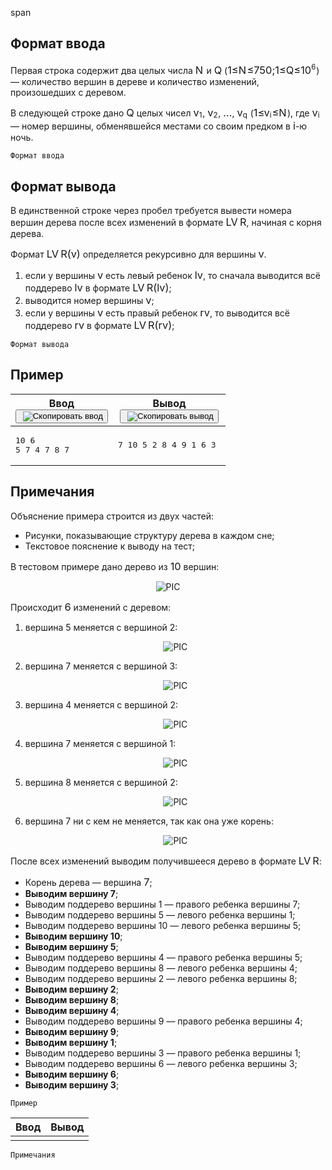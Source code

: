 span

</div>
   <h2>Формат ввода</h2>
   <div class="input-specification"> Первая строка содержит два целых числа <!--l. 115--><span class="MathJax_Preview" style="color: inherit; display: none;"></span><span id="MathJax-Element-50-Frame" class="mjx-chtml MathJax_CHTML" tabindex="0" style="font-size: 117%;"><span id="MJXc-Node-167" class="mjx-math" style="text-indent: 0em;"><span id="MJXc-Node-168" class="mjx-mrow"><span id="MJXc-Node-169" class="mjx-mi"><span class="mjx-char MJXc-TeX-math-I" style="padding-top: 0.491em; padding-bottom: 0.308em; padding-right: 0.085em;">N</span></span></span></span></span><script type="math/mml" id="MathJax-Element-50"><math display="inline" style="text-indent: 0em;" xmlns="http://www.w3.org/1998/Math/MathML"><mi>N</mi></math></script>
      и <!--l. 115--><span class="MathJax_Preview" style="color: inherit; display: none;"></span><span id="MathJax-Element-51-Frame" class="mjx-chtml MathJax_CHTML" tabindex="0" style="font-size: 117%;"><span id="MJXc-Node-170" class="mjx-math" style="text-indent: 0em;"><span id="MJXc-Node-171" class="mjx-mrow"><span id="MJXc-Node-172" class="mjx-mi"><span class="mjx-char MJXc-TeX-math-I" style="padding-top: 0.491em; padding-bottom: 0.491em;">Q</span></span></span></span></span><script type="math/mml" id="MathJax-Element-51"><math display="inline" style="text-indent: 0em;" xmlns="http://www.w3.org/1998/Math/MathML"><mi>Q</mi></math></script>
      (<!--l. 115--><span class="MathJax_Preview" style="color: inherit; display: none;"></span><span id="MathJax-Element-52-Frame" class="mjx-chtml MathJax_CHTML" tabindex="0" style="font-size: 117%;"><span id="MJXc-Node-173" class="mjx-math" style="text-indent: 0em;"><span id="MJXc-Node-174" class="mjx-mrow"><span id="MJXc-Node-175" class="mjx-mn"><span class="mjx-char MJXc-TeX-main-R" style="padding-top: 0.369em; padding-bottom: 0.369em;">1</span></span><span id="MJXc-Node-176" class="mjx-mo MJXc-space3"><span class="mjx-char MJXc-TeX-main-R" style="padding-top: 0.369em; padding-bottom: 0.491em;">≤</span></span><span id="MJXc-Node-177" class="mjx-mi MJXc-space3"><span class="mjx-char MJXc-TeX-math-I" style="padding-top: 0.491em; padding-bottom: 0.308em; padding-right: 0.085em;">N</span></span><span id="MJXc-Node-178" class="mjx-mo MJXc-space3"><span class="mjx-char MJXc-TeX-main-R" style="padding-top: 0.369em; padding-bottom: 0.491em;">≤</span></span><span id="MJXc-Node-179" class="mjx-mn MJXc-space3"><span class="mjx-char MJXc-TeX-main-R" style="padding-top: 0.369em; padding-bottom: 0.369em;">7</span></span><span id="MJXc-Node-180" class="mjx-mn"><span class="mjx-char MJXc-TeX-main-R" style="padding-top: 0.369em; padding-bottom: 0.369em;">5</span></span><span id="MJXc-Node-181" class="mjx-mn"><span class="mjx-char MJXc-TeX-main-R" style="padding-top: 0.369em; padding-bottom: 0.369em;">0</span></span><span id="MJXc-Node-182" class="mjx-mo"><span class="mjx-char MJXc-TeX-main-R" style="padding-top: 0.125em; padding-bottom: 0.553em;">;</span></span><span id="MJXc-Node-183" class="mjx-mn MJXc-space1"><span class="mjx-char MJXc-TeX-main-R" style="padding-top: 0.369em; padding-bottom: 0.369em;">1</span></span><span id="MJXc-Node-184" class="mjx-mo MJXc-space3"><span class="mjx-char MJXc-TeX-main-R" style="padding-top: 0.369em; padding-bottom: 0.491em;">≤</span></span><span id="MJXc-Node-185" class="mjx-mi MJXc-space3"><span class="mjx-char MJXc-TeX-math-I" style="padding-top: 0.491em; padding-bottom: 0.491em;">Q</span></span><span id="MJXc-Node-186" class="mjx-mo MJXc-space3"><span class="mjx-char MJXc-TeX-main-R" style="padding-top: 0.369em; padding-bottom: 0.491em;">≤</span></span><span id="MJXc-Node-187" class="mjx-mn MJXc-space3"><span class="mjx-char MJXc-TeX-main-R" style="padding-top: 0.369em; padding-bottom: 0.369em;">1</span></span><span id="MJXc-Node-188" class="mjx-msup"><span class="mjx-base"><span id="MJXc-Node-189" class="mjx-mrow"><span id="MJXc-Node-190" class="mjx-mn"><span class="mjx-char MJXc-TeX-main-R" style="padding-top: 0.369em; padding-bottom: 0.369em;">0</span></span></span></span><span class="mjx-sup" style="font-size: 70.7%; vertical-align: 0.591em; padding-left: 0px; padding-right: 0.071em;"><span id="MJXc-Node-191" class="mjx-mrow" style=""><span id="MJXc-Node-192" class="mjx-mn"><span class="mjx-char MJXc-TeX-main-R" style="padding-top: 0.369em; padding-bottom: 0.369em;">6</span></span></span></span></span></span></span></span><script type="math/mml" id="MathJax-Element-52"><math display="inline" style="text-indent: 0em;" xmlns="http://www.w3.org/1998/Math/MathML"><mn>1</mn> <mo>≤</mo>
      <mi>N</mi> <mo>≤</mo> <mn>7</mn><mn>5</mn><mn>0</mn><mo>;</mo><mn>1</mn> <mo>≤</mo> <mi>Q</mi> <mo>≤</mo> <mn>1</mn><msup><mrow><mn>0</mn></mrow><mrow><mn>6</mn></mrow></msup></math></script>)
      — количество вершин в дереве и количество изменений, произошедших с деревом. <!--l. 117-->
      <p style="text-indent: 0em;">В следующей строке дано <!--l. 117--><span class="MathJax_Preview" style="color: inherit; display: none;"></span><span id="MathJax-Element-53-Frame" class="mjx-chtml MathJax_CHTML" tabindex="0" style="font-size: 117%;"><span id="MJXc-Node-193" class="mjx-math" style="text-indent: 0em;"><span id="MJXc-Node-194" class="mjx-mrow"><span id="MJXc-Node-195" class="mjx-mi"><span class="mjx-char MJXc-TeX-math-I" style="padding-top: 0.491em; padding-bottom: 0.491em;">Q</span></span></span></span></span><script type="math/mml" id="MathJax-Element-53"><math display="inline" style="text-indent: 0em;" xmlns="http://www.w3.org/1998/Math/MathML"><mi>Q</mi></math></script>
      целых чисел <!--l. 117--><span class="MathJax_Preview" style="color: inherit; display: none;"></span><span id="MathJax-Element-54-Frame" class="mjx-chtml MathJax_CHTML" tabindex="0" style="font-size: 117%;"><span id="MJXc-Node-196" class="mjx-math" style="text-indent: 0em;"><span id="MJXc-Node-197" class="mjx-mrow"><span id="MJXc-Node-198" class="mjx-msub"><span class="mjx-base"><span id="MJXc-Node-199" class="mjx-mrow"><span id="MJXc-Node-200" class="mjx-mi"><span class="mjx-char MJXc-TeX-math-I" style="padding-top: 0.247em; padding-bottom: 0.308em;">v</span></span></span></span><span class="mjx-sub" style="font-size: 70.7%; vertical-align: -0.212em; padding-right: 0.071em;"><span id="MJXc-Node-201" class="mjx-mrow" style=""><span id="MJXc-Node-202" class="mjx-mn"><span class="mjx-char MJXc-TeX-main-R" style="padding-top: 0.369em; padding-bottom: 0.369em;">1</span></span></span></span></span></span></span></span><script type="math/mml" id="MathJax-Element-54"><math display="inline" style="text-indent: 0em;" xmlns="http://www.w3.org/1998/Math/MathML"><msub><mrow><mi>v</mi></mrow><mrow><mn>1</mn></mrow></msub></math></script>,
      <!--l. 117--><span class="MathJax_Preview" style="color: inherit; display: none;"></span><span id="MathJax-Element-55-Frame" class="mjx-chtml MathJax_CHTML" tabindex="0" style="font-size: 117%;"><span id="MJXc-Node-203" class="mjx-math" style="text-indent: 0em;"><span id="MJXc-Node-204" class="mjx-mrow"><span id="MJXc-Node-205" class="mjx-msub"><span class="mjx-base"><span id="MJXc-Node-206" class="mjx-mrow"><span id="MJXc-Node-207" class="mjx-mi"><span class="mjx-char MJXc-TeX-math-I" style="padding-top: 0.247em; padding-bottom: 0.308em;">v</span></span></span></span><span class="mjx-sub" style="font-size: 70.7%; vertical-align: -0.212em; padding-right: 0.071em;"><span id="MJXc-Node-208" class="mjx-mrow" style=""><span id="MJXc-Node-209" class="mjx-mn"><span class="mjx-char MJXc-TeX-main-R" style="padding-top: 0.369em; padding-bottom: 0.369em;">2</span></span></span></span></span></span></span></span><script type="math/mml" id="MathJax-Element-55"><math display="inline" style="text-indent: 0em;" xmlns="http://www.w3.org/1998/Math/MathML"><msub><mrow><mi>v</mi></mrow><mrow><mn>2</mn></mrow></msub></math></script>,
      <!--l. 117--><span class="MathJax_Preview" style="color: inherit; display: none;"></span><span id="MathJax-Element-56-Frame" class="mjx-chtml MathJax_CHTML" tabindex="0" style="font-size: 117%;"><span id="MJXc-Node-210" class="mjx-math" style="text-indent: 0em;"><span id="MJXc-Node-211" class="mjx-mrow"><span id="MJXc-Node-212" class="mjx-mo"><span class="mjx-char MJXc-TeX-main-R" style="margin-top: -0.18em; padding-bottom: 0.369em;">…</span></span><span id="MJXc-Node-213" class="mjx-mspace" style="width: 0.3em; height: 0px;"></span></span></span></span><script type="math/mml" id="MathJax-Element-56"><math display="inline" style="text-indent: 0em;" xmlns="http://www.w3.org/1998/Math/MathML"><mo>…</mo><mspace width="0.3em"></mspace></math></script>, <!--l. 117--><span class="MathJax_Preview" style="color: inherit; display: none;"></span><span id="MathJax-Element-57-Frame" class="mjx-chtml MathJax_CHTML" tabindex="0" style="font-size: 117%;"><span id="MJXc-Node-214" class="mjx-math" style="text-indent: 0em;"><span id="MJXc-Node-215" class="mjx-mrow"><span id="MJXc-Node-216" class="mjx-msub"><span class="mjx-base"><span id="MJXc-Node-217" class="mjx-mrow"><span id="MJXc-Node-218" class="mjx-mi"><span class="mjx-char MJXc-TeX-math-I" style="padding-top: 0.247em; padding-bottom: 0.308em;">v</span></span></span></span><span class="mjx-sub" style="font-size: 70.7%; vertical-align: -0.212em; padding-right: 0.071em;"><span id="MJXc-Node-219" class="mjx-mrow" style=""><span id="MJXc-Node-220" class="mjx-mi"><span class="mjx-char MJXc-TeX-math-I" style="padding-top: 0.247em; padding-bottom: 0.491em; padding-right: 0.014em;">q</span></span></span></span></span></span></span></span><script type="math/mml" id="MathJax-Element-57"><math display="inline" style="text-indent: 0em;" xmlns="http://www.w3.org/1998/Math/MathML"><msub><mrow><mi>v</mi></mrow><mrow><mi>q</mi></mrow></msub></math></script>
      (<!--l. 117--><span class="MathJax_Preview" style="color: inherit; display: none;"></span><span id="MathJax-Element-58-Frame" class="mjx-chtml MathJax_CHTML" tabindex="0" style="font-size: 117%;"><span id="MJXc-Node-221" class="mjx-math" style="text-indent: 0em;"><span id="MJXc-Node-222" class="mjx-mrow"><span id="MJXc-Node-223" class="mjx-mn"><span class="mjx-char MJXc-TeX-main-R" style="padding-top: 0.369em; padding-bottom: 0.369em;">1</span></span><span id="MJXc-Node-224" class="mjx-mo MJXc-space3"><span class="mjx-char MJXc-TeX-main-R" style="padding-top: 0.369em; padding-bottom: 0.491em;">≤</span></span><span id="MJXc-Node-225" class="mjx-msub MJXc-space3"><span class="mjx-base"><span id="MJXc-Node-226" class="mjx-mrow"><span id="MJXc-Node-227" class="mjx-mi"><span class="mjx-char MJXc-TeX-math-I" style="padding-top: 0.247em; padding-bottom: 0.308em;">v</span></span></span></span><span class="mjx-sub" style="font-size: 70.7%; vertical-align: -0.212em; padding-right: 0.071em;"><span id="MJXc-Node-228" class="mjx-mrow" style=""><span id="MJXc-Node-229" class="mjx-mi"><span class="mjx-char MJXc-TeX-math-I" style="padding-top: 0.43em; padding-bottom: 0.308em;">i</span></span></span></span></span><span id="MJXc-Node-230" class="mjx-mo MJXc-space3"><span class="mjx-char MJXc-TeX-main-R" style="padding-top: 0.369em; padding-bottom: 0.491em;">≤</span></span><span id="MJXc-Node-231" class="mjx-mi MJXc-space3"><span class="mjx-char MJXc-TeX-math-I" style="padding-top: 0.491em; padding-bottom: 0.308em; padding-right: 0.085em;">N</span></span></span></span></span><script type="math/mml" id="MathJax-Element-58"><math display="inline" style="text-indent: 0em;" xmlns="http://www.w3.org/1998/Math/MathML"><mn>1</mn> <mo>≤</mo>
      <msub><mrow><mi>v</mi></mrow><mrow><mi>i</mi></mrow></msub> <mo>≤</mo> <mi>N</mi></math></script>), где <!--l. 117--><span class="MathJax_Preview" style="color: inherit; display: none;"></span><span id="MathJax-Element-59-Frame" class="mjx-chtml MathJax_CHTML" tabindex="0" style="font-size: 117%;"><span id="MJXc-Node-232" class="mjx-math" style="text-indent: 0em;"><span id="MJXc-Node-233" class="mjx-mrow"><span id="MJXc-Node-234" class="mjx-msub"><span class="mjx-base"><span id="MJXc-Node-235" class="mjx-mrow"><span id="MJXc-Node-236" class="mjx-mi"><span class="mjx-char MJXc-TeX-math-I" style="padding-top: 0.247em; padding-bottom: 0.308em;">v</span></span></span></span><span class="mjx-sub" style="font-size: 70.7%; vertical-align: -0.212em; padding-right: 0.071em;"><span id="MJXc-Node-237" class="mjx-mrow" style=""><span id="MJXc-Node-238" class="mjx-mi"><span class="mjx-char MJXc-TeX-math-I" style="padding-top: 0.43em; padding-bottom: 0.308em;">i</span></span></span></span></span></span></span></span><script type="math/mml" id="MathJax-Element-59"><math display="inline" style="text-indent: 0em;" xmlns="http://www.w3.org/1998/Math/MathML"><msub><mrow><mi>v</mi></mrow><mrow><mi>i</mi></mrow></msub></math></script>
      — номер вершины, обменявшейся местами со своим предком в <!--l. 117--><span class="MathJax_Preview" style="color: inherit; display: none;"></span><span id="MathJax-Element-60-Frame" class="mjx-chtml MathJax_CHTML" tabindex="0" style="font-size: 117%;"><span id="MJXc-Node-239" class="mjx-math" style="text-indent: 0em;"><span id="MJXc-Node-240" class="mjx-mrow"><span id="MJXc-Node-241" class="mjx-mi"><span class="mjx-char MJXc-TeX-math-I" style="padding-top: 0.43em; padding-bottom: 0.308em;">i</span></span></span></span></span><script type="math/mml" id="MathJax-Element-60"><math display="inline" style="text-indent: 0em;" xmlns="http://www.w3.org/1998/Math/MathML"><mi>i</mi></math></script>-ю
      ночь. </p>


    Формат ввода


   
</div>
   <h2>Формат вывода</h2>
   <div class="output-specification"> В единственной строке через пробел требуется вывести номера вершин дерева после всех изменений в формате <!--l. 121--><span class="MathJax_Preview" style="color: inherit; display: none;"></span><span id="MathJax-Element-61-Frame" class="mjx-chtml MathJax_CHTML" tabindex="0" style="font-size: 117%;"><span id="MJXc-Node-242" class="mjx-math" style="text-indent: 0em;"><span id="MJXc-Node-243" class="mjx-mrow"><span id="MJXc-Node-244" class="mjx-mi"><span class="mjx-char MJXc-TeX-math-I" style="padding-top: 0.491em; padding-bottom: 0.308em;">L</span></span><span id="MJXc-Node-245" class="mjx-mi"><span class="mjx-char MJXc-TeX-math-I" style="padding-top: 0.491em; padding-bottom: 0.308em; padding-right: 0.186em;">V</span></span><span id="MJXc-Node-246" class="mjx-mi"><span class="mjx-char MJXc-TeX-math-I" style="padding-top: 0.491em; padding-bottom: 0.308em;">R</span></span></span></span></span><script type="math/mml" id="MathJax-Element-61"><math display="inline" style="text-indent: 0em;" xmlns="http://www.w3.org/1998/Math/MathML"><mi>L</mi><mi>V</mi> <mi>R</mi></math></script>,
      начиная с корня дерева. <!--l. 123-->
      <p style="text-indent: 0em;">Формат <!--l. 123--><span class="MathJax_Preview" style="color: inherit; display: none;"></span><span id="MathJax-Element-62-Frame" class="mjx-chtml MathJax_CHTML" tabindex="0" style="font-size: 117%;"><span id="MJXc-Node-247" class="mjx-math" style="text-indent: 0em;"><span id="MJXc-Node-248" class="mjx-mrow"><span id="MJXc-Node-249" class="mjx-mi"><span class="mjx-char MJXc-TeX-math-I" style="padding-top: 0.491em; padding-bottom: 0.308em;">L</span></span><span id="MJXc-Node-250" class="mjx-mi"><span class="mjx-char MJXc-TeX-math-I" style="padding-top: 0.491em; padding-bottom: 0.308em; padding-right: 0.186em;">V</span></span><span id="MJXc-Node-251" class="mjx-mi"><span class="mjx-char MJXc-TeX-math-I" style="padding-top: 0.491em; padding-bottom: 0.308em;">R</span></span><span id="MJXc-Node-252" class="mjx-mrow MJXc-space1"><span id="MJXc-Node-253" class="mjx-mo"><span class="mjx-char MJXc-TeX-main-R" style="padding-top: 0.491em; padding-bottom: 0.614em;">(</span></span><span id="MJXc-Node-254" class="mjx-mrow"><span id="MJXc-Node-255" class="mjx-mi"><span class="mjx-char MJXc-TeX-math-I" style="padding-top: 0.247em; padding-bottom: 0.308em;">v</span></span></span><span id="MJXc-Node-256" class="mjx-mo"><span class="mjx-char MJXc-TeX-main-R" style="padding-top: 0.491em; padding-bottom: 0.614em;">)</span></span></span></span></span></span><script type="math/mml" id="MathJax-Element-62"><math display="inline" style="text-indent: 0em;" xmlns="http://www.w3.org/1998/Math/MathML"><mi>L</mi><mi>V</mi>
      <mi>R</mi><mrow><mo>(</mo><mrow><mi>v</mi></mrow><mo>)</mo></mrow></math></script> определяется рекурсивно для вершины <!--l. 123--><span class="MathJax_Preview" style="color: inherit; display: none;"></span><span id="MathJax-Element-63-Frame" class="mjx-chtml MathJax_CHTML" tabindex="0" style="font-size: 117%;"><span id="MJXc-Node-257" class="mjx-math" style="text-indent: 0em;"><span id="MJXc-Node-258" class="mjx-mrow"><span id="MJXc-Node-259" class="mjx-mi"><span class="mjx-char MJXc-TeX-math-I" style="padding-top: 0.247em; padding-bottom: 0.308em;">v</span></span></span></span></span><script type="math/mml" id="MathJax-Element-63"><math display="inline" style="text-indent: 0em;" xmlns="http://www.w3.org/1998/Math/MathML"><mi>v</mi></math></script>. </p><ol style="list-style-type:
      decimal;">
      <li>если у вершины <!--l. 127--><span class="MathJax_Preview" style="color: inherit; display: none;"></span><span id="MathJax-Element-64-Frame" class="mjx-chtml MathJax_CHTML" tabindex="0" style="font-size: 117%;"><span id="MJXc-Node-260" class="mjx-math" style="text-indent: 0em;"><span id="MJXc-Node-261" class="mjx-mrow"><span id="MJXc-Node-262" class="mjx-mi"><span class="mjx-char MJXc-TeX-math-I" style="padding-top: 0.247em; padding-bottom: 0.308em;">v</span></span></span></span></span><script type="math/mml" id="MathJax-Element-64"><math display="inline" style="text-indent: 0em;" xmlns="http://www.w3.org/1998/Math/MathML"><mi>v</mi></math></script>
      есть левый ребенок <!--l. 127--><span class="MathJax_Preview" style="color: inherit; display: none;"></span><span id="MathJax-Element-65-Frame" class="mjx-chtml MathJax_CHTML" tabindex="0" style="font-size: 117%;"><span id="MJXc-Node-263" class="mjx-math" style="text-indent: 0em;"><span id="MJXc-Node-264" class="mjx-mrow"><span id="MJXc-Node-265" class="mjx-mi"><span class="mjx-char MJXc-TeX-math-I" style="padding-top: 0.491em; padding-bottom: 0.308em;">l</span></span><span id="MJXc-Node-266" class="mjx-mi"><span class="mjx-char MJXc-TeX-math-I" style="padding-top: 0.247em; padding-bottom: 0.308em;">v</span></span></span></span></span><script type="math/mml" id="MathJax-Element-65"><math display="inline" style="text-indent: 0em;" xmlns="http://www.w3.org/1998/Math/MathML"><mi>l</mi><mi>v</mi></math></script>,
      то сначала выводится всё поддерево <!--l. 127--><span class="MathJax_Preview" style="color: inherit; display: none;"></span><span id="MathJax-Element-66-Frame" class="mjx-chtml MathJax_CHTML" tabindex="0" style="font-size: 117%;"><span id="MJXc-Node-267" class="mjx-math" style="text-indent: 0em;"><span id="MJXc-Node-268" class="mjx-mrow"><span id="MJXc-Node-269" class="mjx-mi"><span class="mjx-char MJXc-TeX-math-I" style="padding-top: 0.491em; padding-bottom: 0.308em;">l</span></span><span id="MJXc-Node-270" class="mjx-mi"><span class="mjx-char MJXc-TeX-math-I" style="padding-top: 0.247em; padding-bottom: 0.308em;">v</span></span></span></span></span><script type="math/mml" id="MathJax-Element-66"><math display="inline" style="text-indent: 0em;" xmlns="http://www.w3.org/1998/Math/MathML"><mi>l</mi><mi>v</mi></math></script>
      в формате <!--l. 127--><span class="MathJax_Preview" style="color: inherit; display: none;"></span><span id="MathJax-Element-67-Frame" class="mjx-chtml MathJax_CHTML" tabindex="0" style="font-size: 117%;"><span id="MJXc-Node-271" class="mjx-math" style="text-indent: 0em;"><span id="MJXc-Node-272" class="mjx-mrow"><span id="MJXc-Node-273" class="mjx-mi"><span class="mjx-char MJXc-TeX-math-I" style="padding-top: 0.491em; padding-bottom: 0.308em;">L</span></span><span id="MJXc-Node-274" class="mjx-mi"><span class="mjx-char MJXc-TeX-math-I" style="padding-top: 0.491em; padding-bottom: 0.308em; padding-right: 0.186em;">V</span></span><span id="MJXc-Node-275" class="mjx-mi"><span class="mjx-char MJXc-TeX-math-I" style="padding-top: 0.491em; padding-bottom: 0.308em;">R</span></span><span id="MJXc-Node-276" class="mjx-mrow MJXc-space1"><span id="MJXc-Node-277" class="mjx-mo"><span class="mjx-char MJXc-TeX-main-R" style="padding-top: 0.491em; padding-bottom: 0.614em;">(</span></span><span id="MJXc-Node-278" class="mjx-mrow"><span id="MJXc-Node-279" class="mjx-mi"><span class="mjx-char MJXc-TeX-math-I" style="padding-top: 0.491em; padding-bottom: 0.308em;">l</span></span><span id="MJXc-Node-280" class="mjx-mi"><span class="mjx-char MJXc-TeX-math-I" style="padding-top: 0.247em; padding-bottom: 0.308em;">v</span></span></span><span id="MJXc-Node-281" class="mjx-mo"><span class="mjx-char MJXc-TeX-main-R" style="padding-top: 0.491em; padding-bottom: 0.614em;">)</span></span></span></span></span></span><script type="math/mml" id="MathJax-Element-67"><math display="inline" style="text-indent: 0em;" xmlns="http://www.w3.org/1998/Math/MathML"><mi>L</mi><mi>V</mi>
      <mi>R</mi><mrow><mo>(</mo><mrow><mi>l</mi><mi>v</mi></mrow><mo>)</mo></mrow></math></script>; </li>
      <li>выводится номер вершины <!--l. 129--><span class="MathJax_Preview" style="color: inherit; display: none;"></span><span id="MathJax-Element-68-Frame" class="mjx-chtml MathJax_CHTML" tabindex="0" style="font-size: 117%;"><span id="MJXc-Node-282" class="mjx-math" style="text-indent: 0em;"><span id="MJXc-Node-283" class="mjx-mrow"><span id="MJXc-Node-284" class="mjx-mi"><span class="mjx-char MJXc-TeX-math-I" style="padding-top: 0.247em; padding-bottom: 0.308em;">v</span></span></span></span></span><script type="math/mml" id="MathJax-Element-68"><math display="inline" style="text-indent: 0em;" xmlns="http://www.w3.org/1998/Math/MathML"><mi>v</mi></math></script>;
      </li>
      <li>если у вершины <!--l. 131--><span class="MathJax_Preview" style="color: inherit; display: none;"></span><span id="MathJax-Element-69-Frame" class="mjx-chtml MathJax_CHTML" tabindex="0" style="font-size: 117%;"><span id="MJXc-Node-285" class="mjx-math" style="text-indent: 0em;"><span id="MJXc-Node-286" class="mjx-mrow"><span id="MJXc-Node-287" class="mjx-mi"><span class="mjx-char MJXc-TeX-math-I" style="padding-top: 0.247em; padding-bottom: 0.308em;">v</span></span></span></span></span><script type="math/mml" id="MathJax-Element-69"><math display="inline" style="text-indent: 0em;" xmlns="http://www.w3.org/1998/Math/MathML"><mi>v</mi></math></script>
      есть правый ребенок <!--l. 131--><span class="MathJax_Preview" style="color: inherit; display: none;"></span><span id="MathJax-Element-70-Frame" class="mjx-chtml MathJax_CHTML" tabindex="0" style="font-size: 117%;"><span id="MJXc-Node-288" class="mjx-math" style="text-indent: 0em;"><span id="MJXc-Node-289" class="mjx-mrow"><span id="MJXc-Node-290" class="mjx-mi"><span class="mjx-char MJXc-TeX-math-I" style="padding-top: 0.247em; padding-bottom: 0.308em;">r</span></span><span id="MJXc-Node-291" class="mjx-mi"><span class="mjx-char MJXc-TeX-math-I" style="padding-top: 0.247em; padding-bottom: 0.308em;">v</span></span></span></span></span><script type="math/mml" id="MathJax-Element-70"><math display="inline" style="text-indent: 0em;" xmlns="http://www.w3.org/1998/Math/MathML"><mi>r</mi><mi>v</mi></math></script>,
      то выводится всё поддерево <!--l. 131--><span class="MathJax_Preview" style="color: inherit; display: none;"></span><span id="MathJax-Element-71-Frame" class="mjx-chtml MathJax_CHTML" tabindex="0" style="font-size: 117%;"><span id="MJXc-Node-292" class="mjx-math" style="text-indent: 0em;"><span id="MJXc-Node-293" class="mjx-mrow"><span id="MJXc-Node-294" class="mjx-mi"><span class="mjx-char MJXc-TeX-math-I" style="padding-top: 0.247em; padding-bottom: 0.308em;">r</span></span><span id="MJXc-Node-295" class="mjx-mi"><span class="mjx-char MJXc-TeX-math-I" style="padding-top: 0.247em; padding-bottom: 0.308em;">v</span></span></span></span></span><script type="math/mml" id="MathJax-Element-71"><math display="inline" style="text-indent: 0em;" xmlns="http://www.w3.org/1998/Math/MathML"><mi>r</mi><mi>v</mi></math></script>
      в формате <!--l. 131--><span class="MathJax_Preview" style="color: inherit; display: none;"></span><span id="MathJax-Element-72-Frame" class="mjx-chtml MathJax_CHTML" tabindex="0" style="font-size: 117%;"><span id="MJXc-Node-296" class="mjx-math" style="text-indent: 0em;"><span id="MJXc-Node-297" class="mjx-mrow"><span id="MJXc-Node-298" class="mjx-mi"><span class="mjx-char MJXc-TeX-math-I" style="padding-top: 0.491em; padding-bottom: 0.308em;">L</span></span><span id="MJXc-Node-299" class="mjx-mi"><span class="mjx-char MJXc-TeX-math-I" style="padding-top: 0.491em; padding-bottom: 0.308em; padding-right: 0.186em;">V</span></span><span id="MJXc-Node-300" class="mjx-mi"><span class="mjx-char MJXc-TeX-math-I" style="padding-top: 0.491em; padding-bottom: 0.308em;">R</span></span><span id="MJXc-Node-301" class="mjx-mrow MJXc-space1"><span id="MJXc-Node-302" class="mjx-mo"><span class="mjx-char MJXc-TeX-main-R" style="padding-top: 0.491em; padding-bottom: 0.614em;">(</span></span><span id="MJXc-Node-303" class="mjx-mrow"><span id="MJXc-Node-304" class="mjx-mi"><span class="mjx-char MJXc-TeX-math-I" style="padding-top: 0.247em; padding-bottom: 0.308em;">r</span></span><span id="MJXc-Node-305" class="mjx-mi"><span class="mjx-char MJXc-TeX-math-I" style="padding-top: 0.247em; padding-bottom: 0.308em;">v</span></span></span><span id="MJXc-Node-306" class="mjx-mo"><span class="mjx-char MJXc-TeX-main-R" style="padding-top: 0.491em; padding-bottom: 0.614em;">)</span></span></span></span></span></span><script type="math/mml" id="MathJax-Element-72"><math display="inline" style="text-indent: 0em;" xmlns="http://www.w3.org/1998/Math/MathML"><mi>L</mi><mi>V</mi>
      <mi>R</mi><mrow><mo>(</mo><mrow><mi>r</mi><mi>v</mi></mrow><mo>)</mo></mrow></math></script>; </li>
      </ol>
      <p></p>


    Формат вывода


   
</div>
   <h2>Пример</h2>
   <table class="sample-tests">
      <thead>
         <tr>
            <th>Ввод<div class="problem__copy-sample"><button class="button button_theme_pseudo button_size_s button_only-icon_yes problem__copy-button problem__copy-button_type_input i-bem" data-bem="{"button":{}}" role="button" type="button" title="Скопировать ввод"><span class="button__text"> <img class="image button__icon button__icon_role_copy" src="https://yastatic.net/lego/_/La6qi18Z8LwgnZdsAr1qy1GwCwo.gif" alt="Скопировать ввод"></span></button></div></th>
            <th>Вывод<div class="problem__copy-sample"><button class="button button_theme_pseudo button_size_s button_only-icon_yes problem__copy-button problem__copy-button_type_output i-bem" data-bem="{"button":{}}" role="button" type="button" title="Скопировать вывод"><span class="button__text"> <img class="image button__icon button__icon_role_copy" src="//yastatic.net/lego/_/La6qi18Z8LwgnZdsAr1qy1GwCwo.gif" alt="Скопировать вывод"></span></button></div></th>
         </tr>
      </thead>
      <tbody>
         <tr>
            <td><pre>10 6
5 7 4 7 8 7
</pre></td>
            <td><pre>7 10 5 2 8 4 9 1 6 3 
</pre></td>
         </tr>
      </tbody>
   </table>
   <h2>Примечания</h2>
   <div class="notes"> Объяснение примера строится из двух частей: <ul>
      <li>Рисунки, показывающие структуру дерева в каждом сне; </li>
      <li>Текстовое пояснение к выводу на тест;</li>
      </ul>
      <!--l. 143-->
      <p style="text-indent: 0em;">В тестовом примере дано дерево из <!--l. 143--><span class="MathJax_Preview" style="color: inherit; display: none;"></span><span id="MathJax-Element-73-Frame" class="mjx-chtml MathJax_CHTML" tabindex="0" style="font-size: 117%;"><span id="MJXc-Node-307" class="mjx-math" style="text-indent: 0em;"><span id="MJXc-Node-308" class="mjx-mrow"><span id="MJXc-Node-309" class="mjx-mn"><span class="mjx-char MJXc-TeX-main-R" style="padding-top: 0.369em; padding-bottom: 0.369em;">1</span></span><span id="MJXc-Node-310" class="mjx-mn"><span class="mjx-char MJXc-TeX-main-R" style="padding-top: 0.369em; padding-bottom: 0.369em;">0</span></span></span></span></span><script type="math/mml" id="MathJax-Element-73"><math display="inline" style="text-indent: 0em;" xmlns="http://www.w3.org/1998/Math/MathML"><mn>1</mn><mn>0</mn></math></script> вершин: </p><div style="margin-left: 1em; margin-right:
      1em; text-align: center;">
      <!--l. 145-->
      <p style="text-indent: 0em;">
      <!--l. 146-->
      </p><p style="text-indent: 0em;"><img alt="PIC" src="img_4.png"></p>
      <p></p>
      </div>
      <!--l. 149-->
      <p style="text-indent: 0em;">Происходит <!--l. 149--><span class="MathJax_Preview" style="color: inherit; display: none;"></span><span id="MathJax-Element-74-Frame" class="mjx-chtml MathJax_CHTML" tabindex="0" style="font-size: 117%;"><span id="MJXc-Node-311" class="mjx-math" style="text-indent: 0em;"><span id="MJXc-Node-312" class="mjx-mrow"><span id="MJXc-Node-313" class="mjx-mn"><span class="mjx-char MJXc-TeX-main-R" style="padding-top: 0.369em; padding-bottom: 0.369em;">6</span></span></span></span></span><script type="math/mml" id="MathJax-Element-74"><math display="inline" style="text-indent: 0em;" xmlns="http://www.w3.org/1998/Math/MathML"><mn>6</mn></math></script>
      изменений с деревом: </p><ol style="list-style-type: decimal;">
      <li>вершина 5 меняется с вершиной 2: <div style="margin-bottom: 0.5em; margin-left: 1em; margin-right: 1em; text-align: center;">
      <!--l. 155-->
      <p style="margin-bottom: 0.5em; text-indent: 0em;">
      <!--l. 156-->
      </p><p style="margin-bottom: 0.5em; text-indent: 0em;"><img alt="PIC" src="img_5.png"></p>
      <p></p>
      </div>
      </li>
      <li>вершина 7 меняется с вершиной 3: <div style="margin-bottom: 0.5em; margin-left: 1em; margin-right: 1em; text-align: center;">
      <!--l. 161-->
      <p style="margin-bottom: 0.5em; text-indent: 0em;">
      <!--l. 162-->
      </p><p style="margin-bottom: 0.5em; text-indent: 0em;"><img alt="PIC" src="img_6.png"></p>
      <p></p>
      </div>
      </li>
      <li>вершина 4 меняется с вершиной 2: <div style="margin-bottom: 0.5em; margin-left: 1em; margin-right: 1em; text-align: center;">
      <!--l. 167-->
      <p style="margin-bottom: 0.5em; text-indent: 0em;">
      <!--l. 168-->
      </p><p style="margin-bottom: 0.5em; text-indent: 0em;"><img alt="PIC" src="img_7.png"></p>
      <p></p>
      </div>
      </li>
      <li>вершина 7 меняется с вершиной 1: <div style="margin-bottom: 0.5em; margin-left: 1em; margin-right: 1em; text-align: center;">
      <!--l. 173-->
      <p style="margin-bottom: 0.5em; text-indent: 0em;">
      <!--l. 174-->
      </p><p style="margin-bottom: 0.5em; text-indent: 0em;"><img alt="PIC" src="img_8.png"></p>
      <p></p>
      </div>
      </li>
      <li>вершина 8 меняется с вершиной 2: <div style="margin-bottom: 0.5em; margin-left: 1em; margin-right: 1em; text-align: center;">
      <!--l. 179-->
      <p style="margin-bottom: 0.5em; text-indent: 0em;">
      <!--l. 180-->
      </p><p style="margin-bottom: 0.5em; text-indent: 0em;"><img alt="PIC" src="img_9.png"></p>
      <p></p>
      </div>
      </li>
      <li>вершина 7 ни с кем не меняется, так как она уже корень: <div style="margin-bottom: 0.5em; margin-left: 1em; margin-right:
      1em; text-align: center;">
      <!--l. 185-->
      <p style="margin-bottom: 0.5em; text-indent: 0em;">
      <!--l. 186-->
      </p><p style="margin-bottom: 0.5em; text-indent: 0em;"><img alt="PIC" src="img_9.png"></p>
      <p></p>
      </div>
      </li>
      </ol>
      <!--l. 191-->
      <p style="text-indent: 0em;">После всех изменений выводим получившееся дерево в формате <!--l. 191--><span class="MathJax_Preview" style="color: inherit; display: none;"></span><span id="MathJax-Element-75-Frame" class="mjx-chtml MathJax_CHTML" tabindex="0" style="font-size: 117%;"><span id="MJXc-Node-314" class="mjx-math" style="text-indent: 0em;"><span id="MJXc-Node-315" class="mjx-mrow"><span id="MJXc-Node-316" class="mjx-mi"><span class="mjx-char MJXc-TeX-math-I" style="padding-top: 0.491em; padding-bottom: 0.308em;">L</span></span><span id="MJXc-Node-317" class="mjx-mi"><span class="mjx-char MJXc-TeX-math-I" style="padding-top: 0.491em; padding-bottom: 0.308em; padding-right: 0.186em;">V</span></span><span id="MJXc-Node-318" class="mjx-mi"><span class="mjx-char MJXc-TeX-math-I" style="padding-top: 0.491em; padding-bottom: 0.308em;">R</span></span></span></span></span><script type="math/mml" id="MathJax-Element-75"><math display="inline" style="text-indent: 0em;" xmlns="http://www.w3.org/1998/Math/MathML"><mi>L</mi><mi>V</mi> <mi>R</mi></math></script>: </p><ul>
      <li>Корень дерева — вершина <!--l. 194--><span class="MathJax_Preview" style="color: inherit; display: none;"></span><span id="MathJax-Element-76-Frame" class="mjx-chtml MathJax_CHTML" tabindex="0" style="font-size: 117%;"><span id="MJXc-Node-319" class="mjx-math" style="text-indent: 0em;"><span id="MJXc-Node-320" class="mjx-mrow"><span id="MJXc-Node-321" class="mjx-mn"><span class="mjx-char MJXc-TeX-main-R" style="padding-top: 0.369em; padding-bottom: 0.369em;">7</span></span></span></span></span><script type="math/mml" id="MathJax-Element-76"><math display="inline" style="text-indent: 0em;" xmlns="http://www.w3.org/1998/Math/MathML"><mn>7</mn></math></script>;
      </li>
      <li><span style="font-weight: bold;">Выводим вершину 7</span>; </li>
      <li>Выводим поддерево вершины 1 — правого ребенка вершины 7; </li>
      <li>Выводим поддерево вершины 5 — левого ребенка вершины 1; </li>
      <li>Выводим поддерево вершины 10 — левого ребенка вершины 5; </li>
      <li><span style="font-weight: bold;">Выводим вершину 10</span>; </li>
      <li><span style="font-weight: bold;">Выводим вершину 5</span>; </li>
      <li>Выводим поддерево вершины 4 — правого ребенка вершины 5; </li>
      <li>Выводим поддерево вершины 8 — левого ребенка вершины 4; </li>
      <li>Выводим поддерево вершины 2 — левого ребенка вершины 8; </li>
      <li><span style="font-weight: bold;">Выводим вершину 2</span>; </li>
      <li><span style="font-weight: bold;">Выводим вершину 8</span>; </li>
      <li><span style="font-weight: bold;">Выводим вершину 4</span>; </li>
      <li>Выводим поддерево вершины 9 — правого ребенка вершины 4; </li>
      <li><span style="font-weight: bold;">Выводим вершину 9</span>; </li>
      <li><span style="font-weight: bold;">Выводим вершину 1</span>; </li>
      <li>Выводим поддерево вершины 3 — правого ребенка вершины 1; </li>
      <li>Выводим поддерево вершины 6 — левого ребенка вершины 3; </li>
      <li><span style="font-weight: bold;">Выводим вершину 6</span>; </li>
      <li><span style="font-weight: bold;">Выводим вершину 3</span>;</li>
      </ul>
      <p></p>
      <p></p>
      <p></p>


    Пример


   

| Ввод | Вывод |
| -------- | ---------- |
|          |            |


    Примечания


   
</div>
</div></div>
